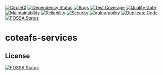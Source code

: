 [![CircleCI](https://circleci.com/gh/WasiqB/coteafs-services.svg?style=svg)](https://circleci.com/gh/WasiqB/coteafs-services)
[![Dependency Status](https://beta.gemnasium.com/badges/github.com/WasiqB/coteafs-services.svg)](https://beta.gemnasium.com/projects/github.com/WasiqB/coteafs-services)
[![Bugs](https://sonarcloud.io/api/project_badges/measure?project=com.github.wasiqb.coteafs%3Aservices&metric=bugs)](https://sonarcloud.io/project/issues?id=com.github.wasiqb.coteafs%3Aservices&resolved=false)
[![Test Coverage](https://sonarcloud.io/api/project_badges/measure?project=com.github.wasiqb.coteafs%3Aservices&metric=coverage)](https://sonarcloud.io/component_measures?id=com.github.wasiqb.coteafs%3Aservices&metric=Coverage)
[![Quality Gate](https://sonarcloud.io/api/project_badges/measure?project=com.github.wasiqb.coteafs%3Aservices&metric=alert_status)](https://sonarcloud.io/dashboard?id=com.github.wasiqb.coteafs%3Aservices)
[![Maintainability](https://sonarcloud.io/api/project_badges/measure?project=com.github.wasiqb.coteafs%3Aservices&metric=sqale_rating)](https://sonarcloud.io/component_measures?id=com.github.wasiqb.coteafs%3Aservices&metric=Maintainability)
[![Reliability](https://sonarcloud.io/api/project_badges/measure?project=com.github.wasiqb.coteafs%3Aservices&metric=reliability_rating)](https://sonarcloud.io/component_measures?id=com.github.wasiqb.coteafs%3Aservices&metric=Reliability)
[![Security](https://sonarcloud.io/api/project_badges/measure?project=com.github.wasiqb.coteafs%3Aservices&metric=security_rating)](https://sonarcloud.io/component_measures?id=com.github.wasiqb.coteafs%3Aservices&metric=Security)
[![Vulnurability](https://sonarcloud.io/api/project_badges/measure?project=com.github.wasiqb.coteafs%3Aservices&metric=vulnerabilities)](https://sonarcloud.io/component_measures?id=com.github.wasiqb.coteafs%3Aservices&metric=new_vulnerabilities)
[![Duplicate Code](https://sonarcloud.io/api/project_badges/measure?project=com.github.wasiqb.coteafs%3Aservices&metric=duplicated_lines_density)](https://sonarcloud.io/component_measures?id=com.github.wasiqb.coteafs%3Aservices&metric=Duplications)
[![FOSSA Status](https://app.fossa.io/api/projects/git%2Bgithub.com%2FWasiqB%2Fcoteafs-services.svg?type=shield)](https://app.fossa.io/projects/git%2Bgithub.com%2FWasiqB%2Fcoteafs-services?ref=badge_shield)

# coteafs-services


## License
[![FOSSA Status](https://app.fossa.io/api/projects/git%2Bgithub.com%2FWasiqB%2Fcoteafs-services.svg?type=large)](https://app.fossa.io/projects/git%2Bgithub.com%2FWasiqB%2Fcoteafs-services?ref=badge_large)
